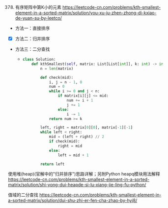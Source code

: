 
378. 有序矩阵中第K小的元素 https://leetcode-cn.com/problems/kth-smallest-element-in-a-sorted-matrix/solution/you-xu-ju-zhen-zhong-di-kxiao-de-yuan-su-by-leetco/
- 方法一：直接排序
- [x] 方法二：归并排序
- 方法三：二分查找
  * > 
    ```py
    class Solution:
        def kthSmallest(self, matrix: List[List[int]], k: int) -> int:
            n = len(matrix)

            def check(mid):
                i, j = n - 1, 0
                num = 0
                while i >= 0 and j < n:
                    if matrix[i][j] <= mid:
                        num += i + 1
                        j += 1
                    else:
                        i -= 1
                return num >= k

            left, right = matrix[0][0], matrix[-1][-1]
            while left < right:
                mid = (left + right) // 2
                if check(mid):
                    right = mid
                else:
                    left = mid + 1

            return left
    ```

使用堆(heap)(官解中的"归并排序")思路详解；另附Python heapq模块用法解释 https://leetcode-cn.com/problems/kth-smallest-element-in-a-sorted-matrix/solution/shi-yong-dui-heapde-si-lu-xiang-jie-ling-fu-python/

值域的二分查找 https://leetcode-cn.com/problems/kth-smallest-element-in-a-sorted-matrix/solution/dui-shu-zhi-er-fen-cha-zhao-by-hyj8/
